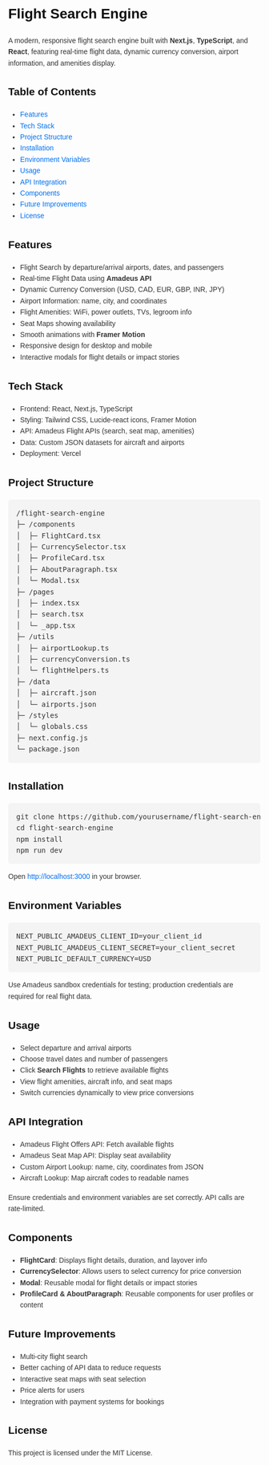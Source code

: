 <!DOCTYPE html>
<html lang="en">
<head>
  <meta charset="UTF-8">
  <meta name="viewport" content="width=device-width, initial-scale=1.0">
  <title>Flight Search Engine - README</title>
  <style>
    body {
      font-family: Arial, sans-serif;
      line-height: 1.6;
      margin: 2rem;
      color: #333;
    }
    h1, h2, h3, h4 {
      color: #111;
    }
    pre {
      background: #f4f4f4;
      padding: 1rem;
      border-radius: 5px;
      overflow-x: auto;
    }
    code {
      background: #f4f4f4;
      padding: 2px 4px;
      border-radius: 3px;
    }
    ul {
      margin-bottom: 1rem;
    }
    a {
      color: #0070f3;
      text-decoration: none;
    }
    a:hover {
      text-decoration: underline;
    }
  </style>
</head>
<body>

<h1>Flight Search Engine</h1>
<p>A modern, responsive flight search engine built with <strong>Next.js</strong>, <strong>TypeScript</strong>, and <strong>React</strong>, featuring real-time flight data, dynamic currency conversion, airport information, and amenities display.</p>

<h2>Table of Contents</h2>
<ul>
  <li><a href="#features">Features</a></li>
  <li><a href="#tech-stack">Tech Stack</a></li>
  <li><a href="#project-structure">Project Structure</a></li>
  <li><a href="#installation">Installation</a></li>
  <li><a href="#environment-variables">Environment Variables</a></li>
  <li><a href="#usage">Usage</a></li>
  <li><a href="#api-integration">API Integration</a></li>
  <li><a href="#components">Components</a></li>
  <li><a href="#future-improvements">Future Improvements</a></li>
  <li><a href="#license">License</a></li>
</ul>

<h2 id="features">Features</h2>
<ul>
  <li>Flight Search by departure/arrival airports, dates, and passengers</li>
  <li>Real-time Flight Data using <strong>Amadeus API</strong></li>
  <li>Dynamic Currency Conversion (USD, CAD, EUR, GBP, INR, JPY)</li>
  <li>Airport Information: name, city, and coordinates</li>
  <li>Flight Amenities: WiFi, power outlets, TVs, legroom info</li>
  <li>Seat Maps showing availability</li>
  <li>Smooth animations with <strong>Framer Motion</strong></li>
  <li>Responsive design for desktop and mobile</li>
  <li>Interactive modals for flight details or impact stories</li>
</ul>

<h2 id="tech-stack">Tech Stack</h2>
<ul>
  <li>Frontend: React, Next.js, TypeScript</li>
  <li>Styling: Tailwind CSS, Lucide-react icons, Framer Motion</li>
  <li>API: Amadeus Flight APIs (search, seat map, amenities)</li>
  <li>Data: Custom JSON datasets for aircraft and airports</li>
  <li>Deployment: Vercel</li>
</ul>

<h2 id="project-structure">Project Structure</h2>
<pre>
/flight-search-engine
├─ /components
│  ├─ FlightCard.tsx
│  ├─ CurrencySelector.tsx
│  ├─ ProfileCard.tsx
│  ├─ AboutParagraph.tsx
│  └─ Modal.tsx
├─ /pages
│  ├─ index.tsx
│  ├─ search.tsx
│  └─ _app.tsx
├─ /utils
│  ├─ airportLookup.ts
│  ├─ currencyConversion.ts
│  └─ flightHelpers.ts
├─ /data
│  ├─ aircraft.json
│  └─ airports.json
├─ /styles
│  └─ globals.css
├─ next.config.js
└─ package.json
</pre>

<h2 id="installation">Installation</h2>
<pre>
git clone https://github.com/yourusername/flight-search-engine.git
cd flight-search-engine
npm install
npm run dev
</pre>
<p>Open <a href="http://localhost:3000">http://localhost:3000</a> in your browser.</p>

<h2 id="environment-variables">Environment Variables</h2>
<pre>
NEXT_PUBLIC_AMADEUS_CLIENT_ID=your_client_id
NEXT_PUBLIC_AMADEUS_CLIENT_SECRET=your_client_secret
NEXT_PUBLIC_DEFAULT_CURRENCY=USD
</pre>
<p>Use Amadeus sandbox credentials for testing; production credentials are required for real flight data.</p>

<h2 id="usage">Usage</h2>
<ul>
  <li>Select departure and arrival airports</li>
  <li>Choose travel dates and number of passengers</li>
  <li>Click <strong>Search Flights</strong> to retrieve available flights</li>
  <li>View flight amenities, aircraft info, and seat maps</li>
  <li>Switch currencies dynamically to view price conversions</li>
</ul>

<h2 id="api-integration">API Integration</h2>
<ul>
  <li>Amadeus Flight Offers API: Fetch available flights</li>
  <li>Amadeus Seat Map API: Display seat availability</li>
  <li>Custom Airport Lookup: name, city, coordinates from JSON</li>
  <li>Aircraft Lookup: Map aircraft codes to readable names</li>
</ul>
<p>Ensure credentials and environment variables are set correctly. API calls are rate-limited.</p>

<h2 id="components">Components</h2>
<ul>
  <li><strong>FlightCard</strong>: Displays flight details, duration, and layover info</li>
  <li><strong>CurrencySelector</strong>: Allows users to select currency for price conversion</li>
  <li><strong>Modal</strong>: Reusable modal for flight details or impact stories</li>
  <li><strong>ProfileCard & AboutParagraph</strong>: Reusable components for user profiles or content</li>
</ul>

<h2 id="future-improvements">Future Improvements</h2>
<ul>
  <li>Multi-city flight search</li>
  <li>Better caching of API data to reduce requests</li>
  <li>Interactive seat maps with seat selection</li>
  <li>Price alerts for users</li>
  <li>Integration with payment systems for bookings</li>
</ul>

<h2 id="license">License</h2>
<p>This project is licensed under the MIT License.</p>

</body>
</html>

